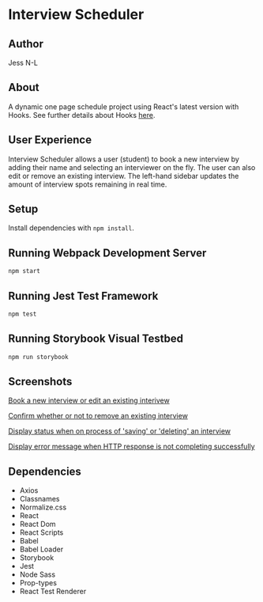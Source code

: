 # Interview Scheduler

## Author

Jess N-L

## About

A dynamic one page schedule project using React's latest version with Hooks. See further details about Hooks [here](https://reactjs.org/docs/hooks-intro.html).


## User Experience

Interview Scheduler allows a user (student) to book a new interview by adding their name and selecting an interviewer on the fly. The user can also edit or remove an existing interview. The left-hand sidebar updates the amount of interview spots remaining in real time.

## Setup

Install dependencies with `npm install`.

## Running Webpack Development Server

```sh
npm start
```

## Running Jest Test Framework

```sh
npm test
```

## Running Storybook Visual Testbed

```sh
npm run storybook
```

## Screenshots

[Book a new interview or edit an existing interivew](appointment-create-edit.png)

[Confirm whether or not to remove an existing interview](docs/appointment-confirm_delete.png)

[Display status when on process of 'saving' or 'deleting' an interview](docs/appointment-status_saving.png)

[Display error message when HTTP response is not completing successfully](docs/appointment-error.png)

## Dependencies

- Axios
- Classnames
- Normalize.css
- React
- React Dom
- React Scripts
- Babel
- Babel Loader
- Storybook
- Jest
- Node Sass
- Prop-types
- React Test Renderer